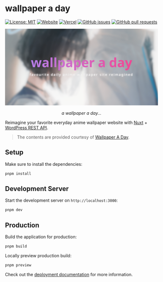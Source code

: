 # wallpaper a day

[![License: MIT](https://img.shields.io/badge/license-MIT-blue)](LICENSE)
[![Website](https://img.shields.io/website?url=https://wallpaper-a-day.vercel.app/)](https://wallpaper-a-day.vercel.app/)
[![Vercel](https://vercelbadge.vercel.app/api/richeyphu/wallpaper-a-day)](https://wallpaper-a-day.vercel.app/)
[![GitHub issues](https://img.shields.io/github/issues/richeyphu/wallpaper-a-day)](https://github.com/richeyphu/wallpaper-a-day/issues)
[![GitHub pull requests](https://img.shields.io/github/issues-pr/richeyphu/wallpaper-a-day)](https://github.com/richeyphu/wallpaper-a-day/pulls)

[![cover](public/images/cover.png)](https://wallpaper-a-day.vercel.app/)

<p align="center">
  <i>a wallpaper a day...</i>
</p>

Reimagine your favorite everyday anime wallpaper website with [Nuxt](https://nuxt.com/) + [WordPress REST API](https://developer.wordpress.org/rest-api/).

> The contents are provided courtesy of [Wallpaper A Day](https://wallpaper-a-day.com/).

<!--
# Nuxt 3 Minimal Starter

Look at the [Nuxt 3 documentation](https://nuxt.com/docs/getting-started/introduction) to learn more.
-->

## Setup

Make sure to install the dependencies:

```bash
pnpm install
```

## Development Server

Start the development server on `http://localhost:3000`:

```bash
pnpm dev
```

## Production

Build the application for production:

```bash
pnpm build
```

Locally preview production build:

```bash
pnpm preview
```

Check out the [deployment documentation](https://nuxt.com/docs/getting-started/deployment) for more information.
